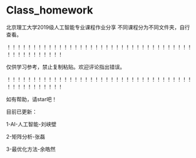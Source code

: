 # Class_homework
北京理工大学2019级人工智能专业课程作业分享
不同课程分为不同文件夹，自行查看。

！！！！！！！！！！！！！！！！！！！！！！！！！！！！！！！！！！！！！！！！！！！！！！！

仅供学习参考，禁止复制粘贴。欢迎评论指出错误。

！！！！！！！！！！！！！！！！！！！！！！！！！！！！！！！！！！！！！！！！！！！！！！！

如有帮助，请star吧！

目前已更新：

1-AI-人工智能-刘峡壁

2-矩阵分析-张磊

3-最优化方法-余皓然


